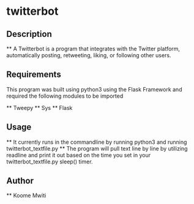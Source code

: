 # twitterbot

## Description

** A Twitterbot is a program that integrates with the Twitter platform, automatically posting, retweeting, liking, or following other users.

## Requirements

This program was built using python3 using the Flask Framework and required the following modules to be imported

** Tweepy
** Sys
** Flask

## Usage

** It currently runs in the commandline by running python3 and running twitterbot_textfile.py
** The program will pull text line by line by utilizing readline and print it out based on the time you set in your twitterbot_textfile.py sleep() timer.

## Author

** Koome Mwiti
